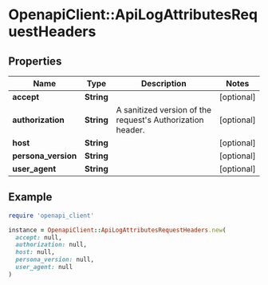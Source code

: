 # OpenapiClient::ApiLogAttributesRequestHeaders

## Properties

| Name | Type | Description | Notes |
| ---- | ---- | ----------- | ----- |
| **accept** | **String** |  | [optional] |
| **authorization** | **String** | A sanitized version of the request&#39;s Authorization header. | [optional] |
| **host** | **String** |  | [optional] |
| **persona_version** | **String** |  | [optional] |
| **user_agent** | **String** |  | [optional] |

## Example

```ruby
require 'openapi_client'

instance = OpenapiClient::ApiLogAttributesRequestHeaders.new(
  accept: null,
  authorization: null,
  host: null,
  persona_version: null,
  user_agent: null
)
```

